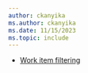 ```yaml
---
author: ckanyika
ms.author: ckanyika
ms.date: 11/15/2023
ms.topic: include
---
```


- [Work item filtering](#work-item-filtering) 